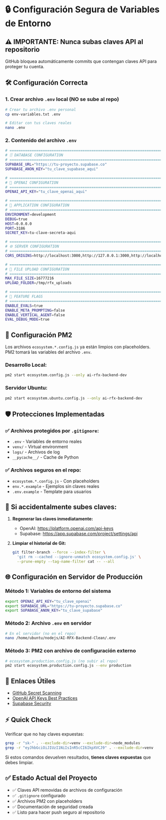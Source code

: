 # 🔒 Configuración Segura de Variables de Entorno

## ⚠️ **IMPORTANTE: Nunca subas claves API al repositorio**

GitHub bloquea automáticamente commits que contengan claves API para proteger tu cuenta.

## 🛠️ **Configuración Correcta**

### 1. **Crear archivo `.env` local** (NO se sube al repo)

```bash
# Crear tu archivo .env personal
cp env-variables.txt .env

# Editar con tus claves reales
nano .env
```

### 2. **Contenido del archivo `.env`**

```bash
# =============================================================================
# 🗄️ DATABASE CONFIGURATION  
# =============================================================================
SUPABASE_URL="https://tu-proyecto.supabase.co"
SUPABASE_ANON_KEY="tu_clave_supabase_aqui"

# =============================================================================
# 🤖 OPENAI CONFIGURATION
# =============================================================================
OPENAI_API_KEY="tu_clave_openai_aqui"

# =============================================================================
# 🚀 APPLICATION CONFIGURATION
# =============================================================================
ENVIRONMENT=development
DEBUG=true
HOST=0.0.0.0
PORT=3186
SECRET_KEY=tu-clave-secreta-aqui

# =============================================================================
# 🌐 SERVER CONFIGURATION
# =============================================================================
CORS_ORIGINS=http://localhost:3000,http://127.0.0.1:3000,http://localhost:3001

# =============================================================================
# 📁 FILE UPLOAD CONFIGURATION
# =============================================================================
MAX_FILE_SIZE=16777216
UPLOAD_FOLDER=/tmp/rfx_uploads

# =============================================================================
# 🧪 FEATURE FLAGS
# =============================================================================
ENABLE_EVALS=true
ENABLE_META_PROMPTING=false
ENABLE_VERTICAL_AGENT=false
EVAL_DEBUG_MODE=true
```

## 🔧 **Configuración PM2**

Los archivos `ecosystem.*.config.js` ya están limpios con placeholders. PM2 tomará las variables del archivo `.env`.

### **Desarrollo Local:**
```bash
pm2 start ecosystem.config.js --only ai-rfx-backend-dev
```

### **Servidor Ubuntu:**
```bash
pm2 start ecosystem.ubuntu.config.js --only ai-rfx-backend-dev
```

## 🛡️ **Protecciones Implementadas**

### ✅ **Archivos protegidos por `.gitignore`:**
- `.env` - Variables de entorno reales
- `venv/` - Virtual environment 
- `logs/` - Archivos de log
- `__pycache__/` - Cache de Python

### ✅ **Archivos seguros en el repo:**
- `ecosystem.*.config.js` - Con placeholders
- `env.*.example` - Ejemplos sin claves reales
- `.env.example` - Template para usuarios

## 🚨 **Si accidentalmente subes claves:**

1. **Regenerar las claves inmediatamente:**
   - OpenAI: https://platform.openai.com/api-keys
   - Supabase: https://app.supabase.com/project/settings/api

2. **Limpiar el historial de Git:**
   ```bash
   git filter-branch --force --index-filter \
     'git rm --cached --ignore-unmatch ecosystem.config.js' \
     --prune-empty --tag-name-filter cat -- --all
   ```

## 🌐 **Configuración en Servidor de Producción**

### **Método 1: Variables de entorno del sistema**
```bash
export OPENAI_API_KEY="tu_clave_openai"
export SUPABASE_URL="https://tu-proyecto.supabase.co"
export SUPABASE_ANON_KEY="tu_clave_supabase"
```

### **Método 2: Archivo `.env` en servidor**
```bash
# En el servidor (no en el repo)
nano /home/ubuntu/nodejs/AI-RFX-Backend-Clean/.env
```

### **Método 3: PM2 con archivo de configuración externo**
```bash
# ecosystem.production.config.js (no subir al repo)
pm2 start ecosystem.production.config.js --env production
```

## 🔗 **Enlaces Útiles**

- [GitHub Secret Scanning](https://docs.github.com/en/code-security/secret-scanning)
- [OpenAI API Keys Best Practices](https://platform.openai.com/docs/guides/production-best-practices)
- [Supabase Security](https://supabase.com/docs/guides/auth/security)

## ⚡ **Quick Check**

Verificar que no hay claves expuestas:
```bash
grep -r "sk-" . --exclude-dir=venv --exclude-dir=node_modules
grep -r "eyJhbGciOiJIUzI1NiIsInR5cCI6IkpXVCJ9" . --exclude-dir=venv
```

Si estos comandos devuelven resultados, **tienes claves expuestas** que debes limpiar.

## ✅ **Estado Actual del Proyecto**

- ✅ Claves API removidas de archivos de configuración
- ✅ `.gitignore` configurado  
- ✅ Archivos PM2 con placeholders
- ✅ Documentación de seguridad creada
- ✅ Listo para hacer push seguro al repositorio
